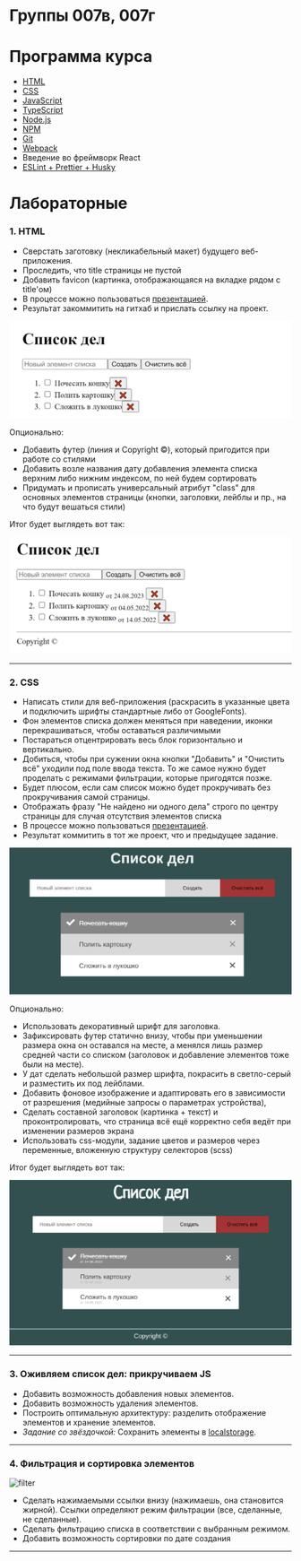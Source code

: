 # Группы 007в, 007г
# Программа курса
* [HTML](https://dmitryweiner.github.io/web-lectures/Basic%20-%20HTML.html)
* [CSS](https://dmitryweiner.github.io/web-lectures/Basic%20-%20CSS.html)
* [JavaScript](https://dmitryweiner.github.io/web-lectures/Basic%20-%20JS.html)
* [TypeScript](https://dmitryweiner.github.io/web-lectures/Basic%20-%20TypeScript.html)
* [Node.js](https://dmitryweiner.github.io/web-lectures/Basic%20-%20Nodejs.html)
* [NPM](https://dmitryweiner.github.io/web-lectures/Basic%20-%20NPM.html)
* [Git](https://dmitryweiner.github.io/web-lectures/Basic%20-%20Git.html)
* [Webpack](https://dmitryweiner.github.io/web-lectures/Basic%20-%20Webpack.html#/)
* Введение во фреймворк React
* [ESLint + Prettier + Husky](https://github.com/dmitryweiner/web-lectures/raw/main/old/%D0%9B%D0%B5%D0%BA%D1%86%D0%B8%D1%8F%20eslint%20prettier%20husky.pptx)

# Лабораторные
### 1. HTML

* Сверстать заготовку (некликабельный макет) будущего веб-приложения.
* Проследить, что title страницы не пустой
* Добавить favicon (картинка, отображающаяся на вкладке рядом с title'ом)
* В процессе можно пользоваться [презентацией](https://dmitryweiner.github.io/web-lectures/Basic%20-%20HTML.html#/).
* Результат закоммитить на гитхаб и прислать ссылку на проект.

![html](src/lab_html/html_basic.png)

Опционально:
* Добавить футер (линия и Copyright ©), который пригодится при работе со стилями
* Добавить возле названия дату добавления элемента списка верхним либо нижним индексом, по ней будем сортировать
* Придумать и прописать универсальный атрибут "class" для основных элементов страницы (кнопки, заголовки, лейблы и пр., на что будут вешаться стили)

Итог будет выглядеть вот так:

![html](src/lab_html/html_advanced.png)

---

### 2. CSS

* Написать стили для веб-приложения (раскрасить в указанные цвета и подключить шрифты стандартные либо от GoogleFonts).
* Фон элементов списка должен меняться при наведении, иконки перекрашиваться, чтобы оставаться различимыми 
* Постараться отцентрировать весь блок горизонтально и вертикально.
* Добиться, чтобы при сужении окна кнопки "Добавить" и "Очистить всё" уходили под поле ввода текста. То же самое нужно будет проделать с режимами фильтрации, которые пригодятся позже.
* Будет плюсом, если сам список можно будет прокручивать без прокручивания самой страницы.
* Отображать фразу "Не найдено ни одного дела" строго по центру страницы для случая отсутствия элементов списка
* В процессе можно пользоваться [презентацией](https://dmitryweiner.github.io/web-lectures/Basic%20-%20CSS.html#/).
* Результат коммитить в тот же проект, что и предыдущее задание.

![css](src/lab_css/css_basic.png)

  Опционально:
* Использовать декоративный шрифт для заголовка.
* Зафиксировать футер статично внизу, чтобы при уменьшении размера окна он оставался на месте, а менялся лишь размер средней части со списком (заголовок и добавление элементов тоже были на месте).
* У дат сделать небольшой размер шрифта, покрасить в светло-серый и разместить их под лейблами.
* Добавить фоновое изображение и адаптировать его в зависимости от разрешения (медийные запросы о параметрах устройства),
* Сделать составной заголовок (картинка + текст) и проконтролировать, что страница всё ещё корректно себя ведёт при изменении размеров экрана
* Использовать css-модули, задание цветов и размеров через переменные, вложенную структуру селекторов (scss)

Итог будет выглядеть вот так:

![css](src/lab_css/css_advanced.png)

---

### 3. Оживляем список дел: прикручиваем JS
* Добавить возможность добавления новых элементов.
* Добавить возможность удаления элементов.
* Построить оптимальную архитектуру: разделить отображение элементов и хранение элементов.
* _Задание со звёздочкой:_ Сохранить элементы в [localstorage](https://learn.javascript.ru/localstorage).

<hr/>

### 4. Фильтрация и сортировка элементов

![filter](src/assets/programs/filter.png)

* Сделать нажимаемыми ссылки внизу (нажимаешь, она становится жирной). Ссылки определяют режим фильтрации (все, сделанные, не сделанные).
* Сделать фильтрацию списка в соответствии с выбранным режимом.
* Добавить возможность сортировки по дате создания

<hr/>

